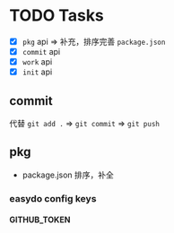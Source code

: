 # TODO Tasks

- [x] `pkg` api => 补充，排序完善 `package.json`
- [x] `commit` api
- [x] `work` api
- [x] `init` api

## commit

代替 `git add .` => `git commit` => `git push`

## pkg

- package.json 排序，补全

### easydo config keys

#### GITHUB_TOKEN
